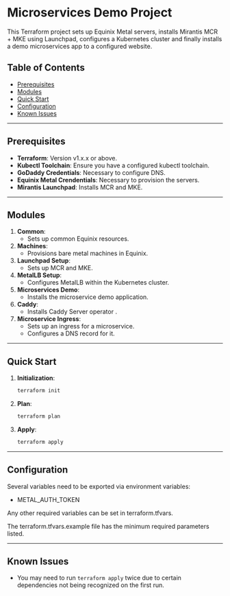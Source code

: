 # Microservices Demo Project

This Terraform project sets up Equinix Metal servers, installs Mirantis MCR + MKE using Launchpad, configures a Kubernetes cluster and finally installs a demo microservices app to a configured website.

## Table of Contents

- [Prerequisites](#prerequisites)
- [Modules](#modules)
- [Quick Start](#quick-start)
- [Configuration](#configuration)
- [Known Issues](#known-issues)

---

## Prerequisites

- **Terraform**: Version v1.x.x or above.
- **Kubectl Toolchain**: Ensure you have a configured kubectl toolchain.
- **GoDaddy Credentials**: Necessary to configure DNS.
- **Equinix Metal Crendentials**: Necessary to provision the servers.
- **Mirantis Launchpad**: Installs MCR and MKE.

---

## Modules

1. **Common**:
   - Sets up common Equinix resources.
2. **Machines**:
   - Provisions bare metal machines in Equinix.
3. **Launchpad Setup**: 
   - Sets up MCR and MKE.
4. **MetalLB Setup**: 
   - Configures MetalLB within the Kubernetes cluster.
5. **Microservices Demo**:
   - Installs the microservice demo application.
6. **Caddy**:
   - Installs Caddy Server operator .     
7. **Microservice Ingress**: 
   - Sets up an ingress for a microservice.
   - Configures a DNS record for it.

---

## Quick Start

1. **Initialization**:
   ```bash
   terraform init
   ```
2. **Plan**:
   ```bash 
   terraform plan
   ```
3. **Apply**:
   ```bash   
   terraform apply
   ```

---

## Configuration

Several variables need to be exported via environment variables:

  * METAL_AUTH_TOKEN

Any other required variables can be set in terraform.tfvars.

The terraform.tfvars.example file has the minimum required parameters listed.  

---

## Known Issues

- You may need to run `terraform apply` twice due to certain dependencies not being recognized on the first run.
